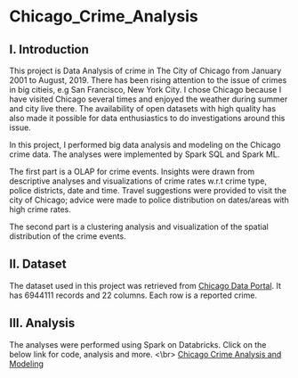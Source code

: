 # Chicago_Crime_Analysis

I. Introduction 
---------------
This project is Data Analysis of crime in The City of Chicago from January 2001 to August, 2019. There has been rising attention to the issue of crimes in big citieis, e.g San Francisco, New York City. I chose Chicago because I have visited Chicago several times and enjoyed the weather during summer and city live there. The availability of open datasets with high quality has also made it possible for data enthusiastics to do investigations around this issue. 

In this project, I performed big data analysis and modeling on the Chicago crime data. The analyses were implemented by Spark SQL and Spark ML. 

The first part is a OLAP for crime events. Insights were drawn from descriptive analyses and visualizations of crime rates w.r.t crime type, police districts, date and time. Travel suggestions were provided to visit the city of Chicago; advice were made to police distribution on dates/areas with high crime rates. 

The second part is a clustering analysis and visualization of the spatial distribution of the crime events. 

II. Dataset 
-----------
The dataset used in this project was retrieved from [Chicago Data Portal](https://data.cityofchicago.org/Public-Safety/Crimes-2001-to-present/ijzp-q8t2). It has 6944111 records and 22 columns. Each row is a reported crime. 

III. Analysis
-------------
The analyses were performed using Spark on Databricks. Click on the below link for code, analysis and more. <\br>
[Chicago Crime Analysis and Modeling](https://databricks-prod-cloudfront.cloud.databricks.com/public/4027ec902e239c93eaaa8714f173bcfc/2869379551735665/1794444210621927/7477828018216125/latest.html)

